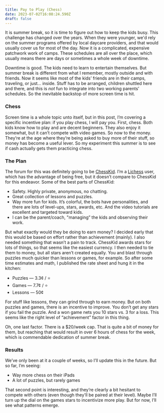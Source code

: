 ```yaml
---
title: Pay to Play (Chess)
date: 2023-07-02T16:08:24.590Z
draft: false
---
```

It is summer break, so it is time to figure out how to keep the kids busy. This challenge has changed over the years. When they were younger, we'd rely on the summer programs offered by local daycare providers, and that would usually cover us for most of the day. Now it is a complicated, expensive patchwork work of camps. These schedules are all over the place, which usually means there are days or sometimes a whole week of downtime.

Downtime is good. The kids need to learn to entertain themselves. But summer break is different from what I remember, mostly outside and with friends. Now it seems like most of the kids’ friends are in their camps, traveling, or just… inside. Stuff has to be arranged, children shuttled here and there, and this is *not* fun to integrate into two working parents’ schedules. So the inevitable backstop of more screen time is hit.

### Chess

Screen time is a whole topic unto itself, but in this post, I’m covering a specific incentive plan: if you play chess, I will pay you. First, chess. Both kids know how to play and are decent beginners. They also enjoy it somewhat, but it can’t compete with video games. So now to the money. They’re at the age where they’re being asked to buy more of their stuff, so money has become a useful lever. So my experiment this summer is to see if cash actually gets them practicing chess.

### The Plan

The forum for this was definitely going to be [ChessKid](https://www.chesskid.com/). I’m a [Lichess](https://lichess.org) user, which has the advantage of being free, but it doesn’t compare to ChessKid for this endeavor. Some of the best parts of ChessKid:

* Safety. Highly private, anonymous, no chatting.
* Great collection of lessons and puzzles.
* Way more fun for kids. It’s colorful, the bots have personalities, and there are lots of level-ups, stars, awards, etc. And the video tutorials are excellent and targeted toward kids.
* I can be the parent/coach, "managing” the kids and observing their work.

But what exactly would they be doing to earn money? I decided early that this would be based on effort rather than achievement (mainly). I also needed something that wasn’t a pain to track. ChessKid awards stars for lots of things, so that seems like the easiest currency. I then needed to tie them to money, but all stars aren’t created equally. You and blast through puzzles much quicker than lessons or games, for example. So after some time estimates and math, I published the rate sheet and hung it in the kitchen:

* Puzzles — 3.3¢ / ⭐️
* Games — 7.7¢ / ⭐️ 
* Lessons — 50¢

For stuff like lessons, they can grind through to earn money. But on both puzzles and games, there is an incentive to improve. You don’t get any stars if you fail the puzzle. And a won game nets you 10 stars vs. 3 for a loss. This seems like the right level of “achievement” factor in this thing.

Oh, one last factor. There is a $20/week cap. That is quite a bit of money for them, but reaching that would result in over 6 hours of chess for the week, which is commendable dedication of summer break. 

### Results

We’ve only been at it a couple of weeks, so I’ll update this in the future. But so far, I’m seeing:

* Way more chess on their iPads
* A lot of puzzles, but rarely games

That second point is interesting, and they’re clearly a bit hesitant to compete with others (even though they’ll be paired at their level). Maybe I’ll turn up the dial on the games stars to incentivize more play. But for now, I’ll see what patterns emerge.